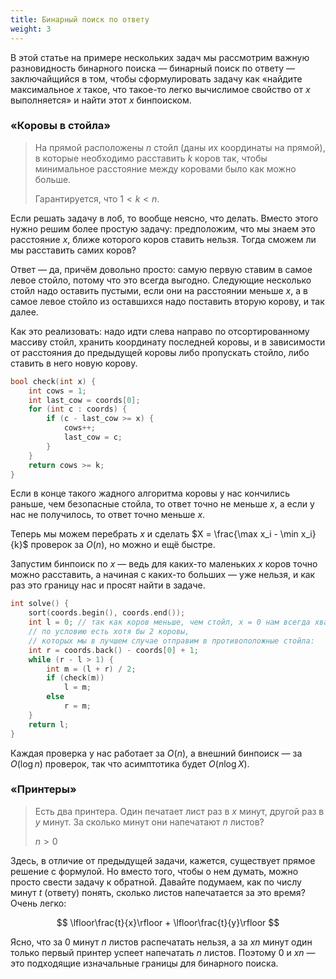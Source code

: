 ```yaml
---
title: Бинарный поиск по ответу
weight: 3
---
```


В этой статье на примере нескольких задач мы рассмотрим важную разновидность бинарного поиска — бинарный поиск по ответу — заключайщийся в том, чтобы сформулировать задачу как «найдите максимальное $x$ такое, что такое-то легко вычислимое свойство от $x$ выполняется» и найти этот $x$ бинпоиском.

### «Коровы в стойла»

> На прямой расположены $n$ стойл (даны их координаты на прямой), в которые необходимо расставить $k$ коров так, чтобы минимальное расcтояние между коровами было как можно больше.
> 
> Гарантируется, что $1 < k < n$.

Если решать задачу в лоб, то вообще неясно, что делать. Вместо этого нужно решим более простую задачу: предположим, что мы знаем это расстояние $x$, ближе которого коров ставить нельзя. Тогда сможем ли мы расставить самих коров?

Ответ — да, причём довольно просто: самую первую ставим в самое левое стойло, потому что это всегда выгодно. Следующие несколько стойл надо оставить пустыми, если они на расстоянии меньше $x$, а в самое левое стойло из оставшихся надо поставить вторую корову, и так далее.

Как это реализовать: надо идти слева направо по отсортированному массиву стойл, хранить координату последней коровы, и в зависимости от расстояния до предыдущей коровы либо пропускать стойло, либо ставить в него новую корову.

```cpp
bool check(int x) {
    int cows = 1;
    int last_cow = coords[0];
    for (int c : coords) {
        if (c - last_cow >= x) {
            cows++;
            last_cow = c;
        }
    }
    return cows >= k;
}
```

Если в конце такого жадного алгоритма коровы у нас кончились раньше, чем безопасные стойла, то ответ точно не меньше $x$, а если у нас не получилось, то ответ точно меньше $x$.

Теперь мы можем перебрать $x$ и сделать $X = \frac{\max x_i - \min x_i}{k}$ проверок за $O(n)$, но можно и ещё быстре.

Запустим бинпоиск по $x$ — ведь для каких-то маленьких $x$ коров точно можно расставить, а начиная с каких-то больших — уже нельзя, и как раз это границу нас и просят найти в задаче.

```cpp
int solve() {
    sort(coords.begin(), coords.end());
    int l = 0; // так как коров меньше, чем стойл, x = 0 нам всегда хватит
    // по условию есть хотя бы 2 коровы,
    // которых мы в лучшем случае отправим в противоположные стойла:
    int r = coords.back() - coords[0] + 1;
    while (r - l > 1) {
        int m = (l + r) / 2;
        if (check(m))
            l = m;
        else
            r = m;
    }
    return l;
}
```

Каждая проверка у нас работает за $O(n)$, а внешний бинпоиск — за $O(\log n)$ проверок, так что асимптотика будет $O(n \log X)$.

### «Принтеры»

> Есть два принтера. Один печатает лист раз в $x$ минут, другой раз в $y$ минут. За сколько минут они напечатают $n$ листов?
> 
> $n > 0$

Здесь, в отличие от предыдущей задачи, кажется, существует прямое решение с формулой. Но вместо того, чтобы о нем думать, можно просто свести задачу к обратной. Давайте подумаем, как по числу минут $t$ (ответу) понять, сколько листов напечатается за это время? Очень легко:

$$
\lfloor\frac{t}{x}\rfloor + \lfloor\frac{t}{y}\rfloor
$$

Ясно, что за $0$ минут $n$ листов распечатать нельзя, а за $xn$ минут один только первый принтер успеет напечатать $n$ листов. Поэтому $0$ и $xn$ — это подходящие изначальные границы для бинарного поиска.
